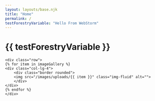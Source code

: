 ```yaml
---
layout: layouts/base.njk
title: "Home"
permalink: /
testForestryVariable: "Hello From WebStorm"
---
```



<div class="container">
	<h1 class="display-1">{{ testForestryVariable }}</h1>

	<div class="row">
	{% for item in imageGallery %}
	<div class="col-lg-4">
		<div class="border rounded">
		<img src="/images/uploads/{{ item }}" class="img-fluid" alt="">
		</div>
	</div>
	{% endfor %}
	</div>

</div><!-- end container -->
